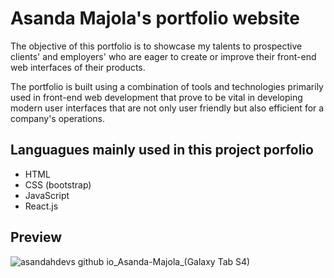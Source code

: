# Asanda Majola's portfolio website

 The objective of this portfolio is to showcase my talents to prospective clients' and employers' who are eager to create or improve their front-end web interfaces of their products.

 The portfolio is built using a combination of tools and technologies primarily used in front-end web development that prove to be vital in developing modern user interfaces that are not only user friendly but also efficient for a company's operations.

## Languagues mainly used in this project porfolio

* HTML
* CSS (bootstrap)
* JavaScript
* React.js

## Preview

![asandahdevs github io_Asanda-Majola_(Galaxy Tab S4)](https://user-images.githubusercontent.com/89397749/187000795-f52b6f1a-8d2f-49f8-bb76-38d691cb3ee9.png)
